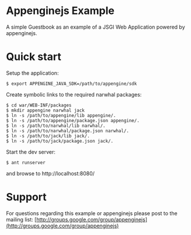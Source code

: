Appenginejs Example
===================

A simple Guestbook as an example of a JSGI Web Application powered by appenginejs.


Quick start
===========

Setup the application:

    $ export APPENGINE_JAVA_SDK=/path/to/appengine/sdk
    
Create symbolic links to the required narwhal packages:
    
    $ cd war/WEB-INF/packages
    $ mkdir appengine narwhal jack
    $ ln -s /path/to/appengine/lib appengine/.
    $ ln -s /path/to/appengine/package.json appengine/.
    $ ln -s /path/to/narwhal/lib narwhal/.
    $ ln -s /path/to/narwhal/package.json narwhal/.
    $ ln -s /path/to/jack/lib jack/.
    $ ln -s /path/to/jack/package.json jack/.

Start the dev server:

    $ ant runserver

and browse to http://localhost:8080/


Support
=======

For questions regarding this example or appenginejs please post to the mailing list: [http://groups.google.com/group/appenginejs](http://groups.google.com/group/appenginejs)
